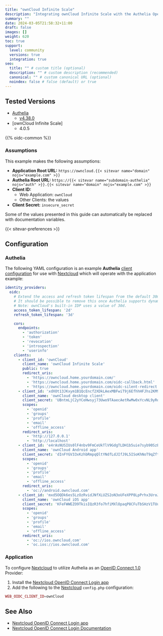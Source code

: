 ```yaml
---
title: "ownCloud Infinite Scale"
description: "Integrating ownCloud Infinite Scale with the Authelia OpenID Connect 1.0 Provider."
summary: ""
date: 2024-03-05T21:58:32+11:00
draft: false
images: []
weight: 620
toc: true
support:
  level: community
  versions: true
  integration: true
seo:
  title: "" # custom title (optional)
  description: "" # custom description (recommended)
  canonical: "" # custom canonical URL (optional)
  noindex: false # false (default) or true
---
```


## Tested Versions

* [Authelia]
  * [v4.38.0](https://github.com/authelia/authelia/releases/tag/v4.38.0)
* [ownCloud Infinite Scale]
  * 4.0.5

{{% oidc-common %}}

### Assumptions

This example makes the following assumptions:

* __Application Root URL:__ `https://owncloud.{{< sitevar name="domain" nojs="example.com" >}}`
* __Authelia Root URL:__ `https://{{< sitevar name="subdomain-authelia" nojs="auth" >}}.{{< sitevar name="domain" nojs="example.com" >}}`
* __Client ID:__
  * Web Application: `ownCloud`
  * Other Clients: the values
* __Client Secret:__ `insecure_secret`

Some of the values presented in this guide can automatically be replaced with documentation variables.

{{< sitevar-preferences >}}

## Configuration

### Authelia

The following YAML configuration is an example __Authelia__
[client configuration] for use with [Nextcloud]
which will operate with the application example:

```yaml {title="configuration.yml"}
identity_providers:
  oidc:
    # Extend the access and refresh token lifespan from the default 30m to work around ownCloud client re-authentication prompts every few hours.
    # It should be possible to remove this once Authelia supports dynamic client registration (DCR).
    # Note: ownCloud's built-in IDP uses a value of 30d.
    access_token_lifespan: '2d'
    refresh_token_lifespan: '3d'

    cors:
      endpoints:
        - 'authorization'
        - 'token'
        - 'revocation'
        - 'introspection'
        - 'userinfo'
    clients:
      - client_id: 'ownCloud'
        client_name: 'ownCloud Infinite Scale'
        public: true
        redirect_uris:
          - 'https://owncloud.home.yourdomain.com/'
          - 'https://owncloud.home.yourdomain.com/oidc-callback.html'
          - 'https://owncloud.home.yourdomain.com/oidc-silent-redirect.html'
      - client_id: 'xdXOt13JKxym1B1QcEncf2XDkLAexMBFwiT9j6EfhhHFJhs2KM9jbjTmf8JBXE69'
        client_name: 'ownCloud desktop client'
        client_secret: 'UBntmLjC2yYCeHwsyj73Uwo9TAaecAetRwMw0xYcvNL9yRdLSUi0hUAHfvCHFeFh'
        scopes:
          - 'openid'
          - 'groups'
          - 'profile'
          - 'email'
          - 'offline_access'
        redirect_uris:
          - 'http://127.0.0.1'
          - 'http://localhost'
      - client_id: 'e4rAsNUSIUs0lF4nbv9FmCeUkTlV9GdgTLDH1b5uie7syb90SzEVrbN7HIpmWJeD'
        client_name: 'ownCloud Android app'
        client_secret: 'dInFYGV33xKzhbRmpqQltYNdfLdJIfJ9L5ISoKhNoT9qZftpdWSP71VrpGR9pmoD'
        scopes:
          - 'openid'
          - 'groups'
          - 'profile'
          - 'email'
          - 'offline_access'
        redirect_uris:
          - 'oc://android.owncloud.com'
      - client_id: 'mxd5OQDk6es5LzOzRvidJNfXLUZS2oN3oUFeXPP8LpPrhx3UroJFduGEYIBOxkY1'
        client_name: 'ownCloud iOS app'
        client_secret: 'KFeFWWEZO9TkisIQzR3fo7hfiMXlOpaqP8CFuTbSHzV1TUuGECglPxpiVKJfOXIx'
        scopes:
          - 'openid'
          - 'groups'
          - 'profile'
          - 'email'
          - 'offline_access'
        redirect_uris:
          - 'oc://ios.owncloud.com'
          - 'oc.ios://ios.owncloud.com'
```

### Application

To configure [Nextcloud] to utilize Authelia as an [OpenID Connect 1.0] Provider:

1. Install the [Nextcloud OpenID Connect Login app]
2. Add the following to the [Nextcloud] `config.php` configuration:

```php
WEB_OIDC_CLIENT_ID=ownCloud

```

## See Also

* [Nextcloud OpenID Connect Login app]
* [Nextcloud OpenID Connect Login Documentation](https://github.com/pulsejet/nextcloud-oidc-login)

[Authelia]: https://www.authelia.com
[Nextcloud]: https://nextcloud.com/
[Nextcloud OpenID Connect Login app]: https://apps.nextcloud.com/apps/oidc_login
[OpenID Connect 1.0]: ../../openid-connect/introduction.md
[client configuration]: ../../../configuration/identity-providers/openid-connect/clients.md
